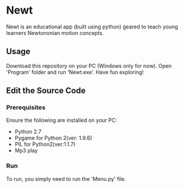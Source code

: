 # Newt
Newt is an educational app (built using python) geared to teach young learners Newtononian motion concepts. 
## Usage
Download this repository on your PC (Windows only for now). Open 'Program' folder and run 'Newt.exe'. Have fun exploring!
## Edit the Source Code
### Prerequisites
Ensure the following are installed on your PC:
- Python 2.7 <!-- :  ​https://www.python.org/download/releases/2.7/  -->
- Pygame for Python 2(ver: 1.9.6) <!-- : (command prompt: pip install pygame) -->
- PIL for Python2(ver:1.1.7) <!-- : (command prompt: pip install pillow) -->
- Mp3 play <!-- : (command prompt: pip install mp3play) -->
### Run
To run, you simply need to run the 'Menu.py' file.
